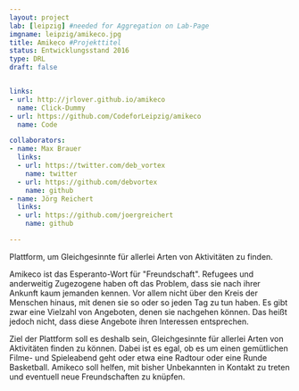 ```yaml
---
layout: project
lab: [leipzig] #needed for Aggregation on Lab-Page
imgname: leipzig/amikeco.jpg
title: Amikeco #Projekttitel
status: Entwicklungsstand 2016
type: DRL
draft: false


links:
- url: http://jrlover.github.io/amikeco
  name: Click-Dummy
- url: https://github.com/CodeforLeipzig/amikeco
  name: Code

collaborators:
- name: Max Brauer
  links:
  - url: https://twitter.com/deb_vortex
    name: twitter
  - url: https://github.com/debvortex
    name: github
- name: Jörg Reichert
  links:
  - url: https://github.com/joergreichert
    name: github

---
```


Plattform, um Gleichgesinnte für allerlei Arten von Aktivitäten zu finden.

Amikeco ist das Esperanto-Wort für "Freundschaft". Refugees und anderweitig Zugezogene haben oft das Problem, dass sie nach ihrer Ankunft kaum jemanden kennen. Vor allem nicht über den Kreis der Menschen hinaus, mit denen sie so oder so jeden Tag zu tun haben. Es gibt zwar eine Vielzahl von Angeboten, denen sie nachgehen können. Das heißt jedoch nicht, dass diese Angebote ihren Interessen entsprechen.

Ziel der Plattform soll es deshalb sein, Gleichgesinnte für allerlei Arten von Aktivitäten finden zu können. Dabei ist es egal, ob es um einen gemütlichen Filme- und Spieleabend geht oder etwa eine Radtour oder eine Runde Basketball. Amikeco soll helfen, mit bisher Unbekannten in Kontakt zu treten und eventuell neue Freundschaften zu knüpfen.
